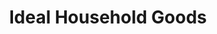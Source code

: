 ---
title: "Ideal Household Goods"
url: /london-borough-of-camden/ideal-household-goods/
shop: variety store
---